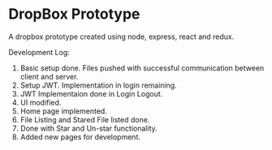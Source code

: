 # DropBox Prototype

A dropbox prototype created using node, express, react and redux.

Development Log:
1. Basic setup done. Files pushed with successful communication between client and server.
2. Setup JWT. Implementation in login remaining.
3. JWT Implementaion done in Login Logout.
4. UI modified.
5. Home page implemented.
6. File Listing and Stared File listed done.
7. Done with Star and Un-star functionality.
8. Added new pages for development.
